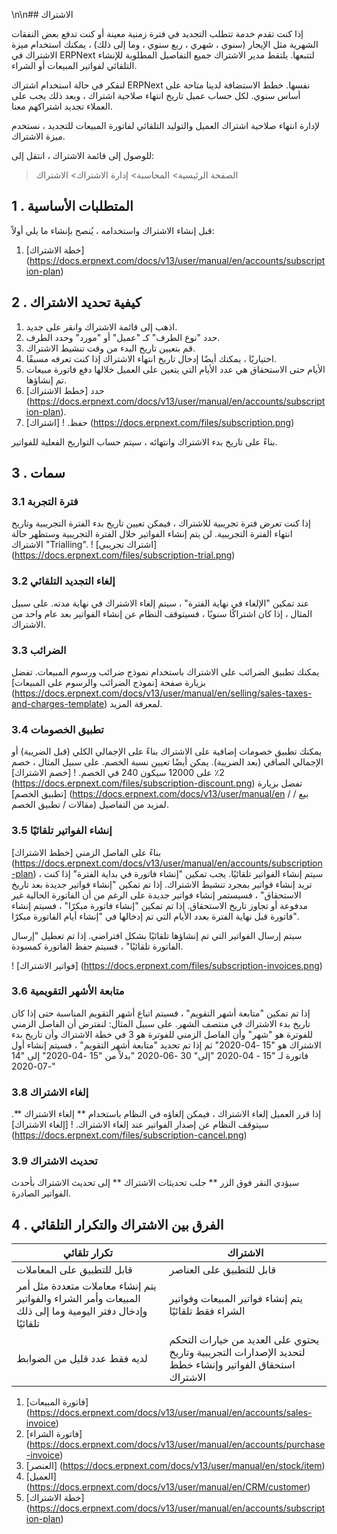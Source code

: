 \n\n## الاشتراك

إذا كنت تقدم خدمة تتطلب التجديد في فترة زمنية معينة أو كنت تدفع بعض النفقات الشهرية مثل الإيجار (سنوي ، شهري ، ربع سنوي ، وما إلى ذلك) ، يمكنك استخدام ميزة الاشتراك في ERPNext لتتبعها. يلتقط مدير الاشتراك جميع التفاصيل المطلوبة للإنشاء التلقائي لفواتير المبيعات أو الشراء.

لنفكر في حالة استخدام اشتراك ERPNext نفسها. خطط الاستضافة لدينا متاحة على أساس سنوي. لكل حساب عميل تاريخ انتهاء صلاحية اشتراك ، وبعد ذلك يجب على العملاء تجديد اشتراكهم معنا.

لإدارة انتهاء صلاحية اشتراك العميل والتوليد التلقائي لفاتورة المبيعات للتجديد ، نستخدم ميزة الاشتراك.

للوصول إلى قائمة الاشتراك ، انتقل إلى:

> الصفحة الرئيسية> المحاسبة> إدارة الاشتراك> الاشتراك

## 1 \. المتطلبات الأساسية

قبل إنشاء الاشتراك واستخدامه ، يُنصح بإنشاء ما يلي أولاً:

1. [خطة الاشتراك] (https://docs.erpnext.com/docs/v13/user/manual/en/accounts/subscription-plan)

## 2 \. كيفية تحديد الاشتراك

1. اذهب إلى قائمة الاشتراك وانقر على جديد.
2. حدد "نوع الطرف" كـ "عميل" أو "مورد" وحدد الطرف.
3. قم بتعيين تاريخ البدء من وقت تنشيط الاشتراك.
4. اختياريًا ، يمكنك أيضًا إدخال تاريخ انتهاء الاشتراك إذا كنت تعرفه مسبقًا.
5. الأيام حتى الاستحقاق هي عدد الأيام التي يتعين على العميل خلالها دفع فاتورة مبيعات تم إنشاؤها.
6. حدد [خطط الاشتراك] (https://docs.erpnext.com/docs/v13/user/manual/en/accounts/subscription-plan).
7. حفظ. ! [اشتراك] (https://docs.erpnext.com/files/subscription.png)

بناءً على تاريخ بدء الاشتراك وانتهائه ، سيتم حساب التواريخ الفعلية للفواتير.

## 3 \. سمات

### 3.1 فترة التجربة

إذا كنت تعرض فترة تجريبية للاشتراك ، فيمكن تعيين تاريخ بدء الفترة التجريبية وتاريخ انتهاء الفترة التجريبية. لن يتم إنشاء الفواتير خلال الفترة التجريبية وستظهر حالة الاشتراك "Trialling". ! [اشتراك تجريبي] (https://docs.erpnext.com/files/subscription-trial.png)

### 3.2 إلغاء التجديد التلقائي

عند تمكين "الإلغاء في نهاية الفترة" ، سيتم إلغاء الاشتراك في نهاية مدته. على سبيل المثال ، إذا كان اشتراكًا سنويًا ، فسيتوقف النظام عن إنشاء الفواتير بعد عام واحد من الاشتراك.

### 3.3 الضرائب

يمكنك تطبيق الضرائب على الاشتراك باستخدام نموذج ضرائب ورسوم المبيعات. تفضل بزيارة صفحة [نموذج الضرائب والرسوم على المبيعات] (https://docs.erpnext.com/docs/v13/user/manual/en/selling/sales-taxes-and-charges-template) لمعرفة المزيد.

### 3.4 تطبيق الخصومات

يمكنك تطبيق خصومات إضافية على الاشتراك بناءً على الإجمالي الكلي (قبل الضريبة) أو الإجمالي الصافي (بعد الضريبة). يمكن أيضًا تعيين نسبة الخصم. على سبيل المثال ، خصم 2٪ على 12000 سيكون 240 في الخصم. ! [خصم الاشتراك] (https://docs.erpnext.com/files/subscription-discount.png) تفضل بزيارة [تطبيق الخصم] (https://docs.erpnext.com/docs/v13/user/manual/en / بيع / مقالات / تطبيق الخصم) لمزيد من التفاصيل.

### 3.5 إنشاء الفواتير تلقائيًا

بناءً على الفاصل الزمني [خطط الاشتراك] (https://docs.erpnext.com/docs/v13/user/manual/en/accounts/subscription-plan) ، سيتم إنشاء الفواتير تلقائيًا. يجب تمكين "إنشاء فاتورة في بداية الفترة" إذا كنت تريد إنشاء فواتير بمجرد تنشيط الاشتراك. إذا تم تمكين "إنشاء فواتير جديدة بعد تاريخ الاستحقاق" ، فسيستمر إنشاء فواتير جديدة على الرغم من أن الفاتورة الحالية غير مدفوعة أو تجاوز تاريخ الاستحقاق. إذا تم تمكين "إنشاء فاتورة مبكرًا" ، فسيتم إنشاء فاتورة قبل نهاية الفترة بعدد الأيام التي تم إدخالها في "إنشاء أيام الفاتورة مبكرًا".

سيتم إرسال الفواتير التي تم إنشاؤها تلقائيًا بشكل افتراضي. إذا تم تعطيل "إرسال الفاتورة تلقائيًا" ، فسيتم حفظ الفاتورة كمسودة.

! [فواتير الاشتراك] (https://docs.erpnext.com/files/subscription-invoices.png)

### 3.6 متابعة الأشهر التقويمية

إذا تم تمكين "متابعة أشهر التقويم" ، فسيتم اتباع أشهر التقويم المناسبة حتى إذا كان تاريخ بدء الاشتراك في منتصف الشهر. على سبيل المثال: لنفترض أن الفاصل الزمني للفوترة هو "شهر" وأن الفاصل الزمني للفوترة هو 3 في خطة الاشتراك وأن تاريخ بدء الاشتراك هو "15 -04-2020" ثم إذا تم تحديد "متابعة أشهر التقويم" ، فسيتم إنشاء أول فاتورة لـ "15 - 04-2020 "إلى" 30 -06-2020 "بدلاً من "15 -04-2020" إلى "14 -07-2020"

### 3.8 إلغاء الاشتراك

إذا قرر العميل إلغاء الاشتراك ، فيمكن إلغاؤه في النظام باستخدام ** إلغاء الاشتراك **. سيتوقف النظام عن إصدار الفواتير عند إلغاء الاشتراك. ! [إلغاء الاشتراك] (https://docs.erpnext.com/files/subscription-cancel.png)

### 3.9 تحديث الاشتراك

سيؤدي النقر فوق الزر ** جلب تحديثات الاشتراك ** إلى تحديث الاشتراك بأحدث الفواتير الصادرة.

## 4 \. الفرق بين الاشتراك والتكرار التلقائي

| تكرار تلقائي | الاشتراك |
| --- | --- |
| قابل للتطبيق على المعاملات | قابل للتطبيق على العناصر |
| يتم إنشاء معاملات متعددة مثل أمر المبيعات وأمر الشراء والفواتير وإدخال دفتر اليومية وما إلى ذلك تلقائيًا | يتم إنشاء فواتير المبيعات وفواتير الشراء فقط تلقائيًا |
| لديه فقط عدد قليل من الضوابط | يحتوي على العديد من خيارات التحكم لتحديد الإصدارات التجريبية وتاريخ استحقاق الفواتير وإنشاء خطط الاشتراك |

1. [فاتورة المبيعات] (https://docs.erpnext.com/docs/v13/user/manual/en/accounts/sales-invoice)
2. [فاتورة الشراء] (https://docs.erpnext.com/docs/v13/user/manual/en/accounts/purchase-invoice)
3. [العنصر] (https://docs.erpnext.com/docs/v13/user/manual/en/stock/item)
4. [العميل] (https://docs.erpnext.com/docs/v13/user/manual/en/CRM/customer)
5. [خطة الاشتراك] (https://docs.erpnext.com/docs/v13/user/manual/en/accounts/subscription-plan)